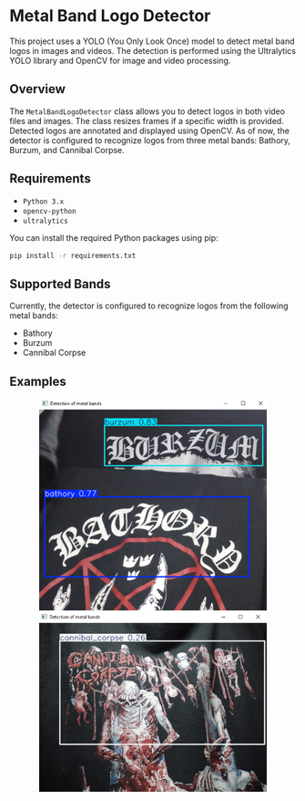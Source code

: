 # Metal Band Logo Detector

This project uses a YOLO (You Only Look Once) model to detect metal band logos in images and videos. The detection is performed using the Ultralytics YOLO library and OpenCV for image and video processing.

## Overview

The `MetalBandLogoDetector` class allows you to detect logos in both video files and images. The class resizes frames if a specific width is provided. Detected logos are annotated and displayed using OpenCV. As of now, the detector is configured to recognize logos from three metal bands: Bathory, Burzum, and Cannibal Corpse.

## Requirements

- `Python 3.x`
- `opencv-python`
- `ultralytics`

You can install the required Python packages using pip:

```bash
pip install -r requirements.txt
```

## Supported Bands
Currently, the detector is configured to recognize logos from the following metal bands:
- Bathory
- Burzum
- Cannibal Corpse

## Examples
<div align="center">
    <img src="./resources/example_2.png" alt="Example with Bathory and Burzum" width=400>
    <img src="./resources/example_1.png" alt="Example with Cannibal Corpse" width=400>
</div>